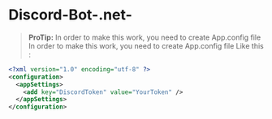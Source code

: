 # Discord-Bot-.net-
> **ProTip:** In order to make this work, you need to create App.config file
In order to make this work, you need to create App.config file
Like this :

```xml
<?xml version="1.0" encoding="utf-8" ?>
<configuration>
  <appSettings>
    <add key="DiscordToken" value="YourToken" />
  </appSettings>
</configuration>
```
